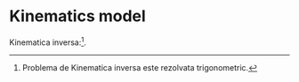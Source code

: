 # Kinematics model

Kinematica inversa:[^1].

[^1]: Problema de Kinematica inversa este rezolvata trigonometric. 
[^2]: Metoda implemetata permite controlul picioarelor si a corpului(se poate modifica orientarea si translatia acestuia).
[^3]: In cazul in care solutia este NaN sau inf. inseamna ca punctul care se dorete sa fie accesat nu este in sptiul de lucru al robotului.
